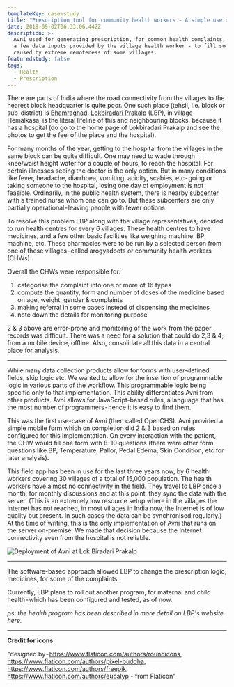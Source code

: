 ```yaml
---
templateKey: case-study
title: "Prescription tool for community health workers - A simple use of\_Avni"
date: 2019-09-02T06:33:06.442Z
description: >-
  Avni used for generating prescription, for common health complaints, based on
  a few data inputs provided by the village health worker - to fill some gaps
  caused by extreme remoteness of some villages.
featuredstudy: false
tags:
  - Health
  - Prescription
---
```

There are parts of India where the road connectivity from the villages to the nearest block headquarter is quite poor. One such place (tehsil, i.e. block or sub-district) is <a href="https://www.mapsofindia.com/villages/maharashtra/gadchiroli/bhamragad/" target="_blank" rel="noopener noreferrer">Bhamraghad</a>. <a href="http://www.lokbiradariprakalp.org/" target="_blank" rel="noopener noreferrer">Lokbiradari Prakalp</a> (LBP), in village Hemalkasa, is the literal lifeline of this and neighbouring blocks, because it has a hospital (do go to the home page of Lokbiradari Prakalp and see the photos to get the feel of the place and the hospital).

For many months of the year, getting to the hospital from the villages in the same block can be quite difficult. One may need to wade through knee/waist height water for a couple of hours, to reach the hospital. For certain illnesses seeing the doctor is the only option. But in many conditions like fever, headache, diarrhoea, vomiting, acidity, scabies, etc - going or taking someone to the hospital, losing one day of employment is not feasible. Ordinarily, in the public health system, there is nearby <a href="http://nrhmmeghalaya.nic.in/sub-centres-scs" target="_blank" rel="noopener noreferrer">subcenter</a> with a trained nurse whom one can go to. But these subcenters are only partially operational - leaving people with fewer options.

To resolve this problem LBP along with the village representatives, decided to run health centres for every 6 villages. These health centres to have medicines, and a few other basic facilities like weighing machine, BP machine, etc. These pharmacies were to be run by a selected person from one of these villages - called arogyadoots or community health workers (CHWs).

Overall the CHWs were responsible for:

1. categorise the complaint into one or more of 16 types
2. compute the quantity, form and number of doses of the medicine based on age, weight, gender & complaints
3. making referral in some cases instead of dispensing the medicines
4. note down the details for monitoring purpose

2 & 3 above are error-prone and monitoring of the work from the paper records was difficult. There was a need for a solution that could do 2,3 & 4; from a mobile device, offline. Also, consolidate all this data in a central place for analysis.

- - -

While many data collection products allow for forms with user-defined fields, skip logic etc. We wanted to allow for the insertion of programmable logic in various parts of the workflow. This programmable logic being specific only to that implementation. This ability differentiates Avni from other products. Avni allows for JavaScript-based rules, a language that has the most number of programmers - hence it is easy to find them.

This was the first use-case of Avni (then called OpenCHS). Avni provided a simple mobile form which on completion did 2 & 3 based on rules configured for this implementation. On every interaction with the patient, the CHW would fill one form with 8–10 questions (there were other form questions like BP, Temperature, Pallor, Pedal Edema, Skin Condition, etc for later analysis).

This field app has been in use for the last three years now, by 6 health workers covering 30 villages of a total of 15,000 population. The health workers have almost no connectivity in the field. They travel to LBP once a month, for monthly discussions and at this point, they sync the data with the server. (This is an extremely low resource setup where in the villages the Internet has not reached, in most villages in India now, the Internet is of low quality but present. In such cases the data can be synchronised regularly.) At the time of writing, this is the only implementation of Avni that runs on the server on-premise. We made that decision because the Internet connectivity even from the hospital is not reliable.

![](/img/lbp-case-study-1-.png "Deployment of Avni at Lok Biradari Prakalp")

- - -

The software-based approach allowed LBP to change the prescription logic, medicines, for some of the complaints.

Currently, LBP plans to roll out another program, for maternal and child health - which has been configured and tested, as of now.

_ps: the health program has been described in more detail on LBP's website here._

- - -

**Credit for icons**

"designed by - https://www.flaticon.com/authors/roundicons, https://www.flaticon.com/authors/pixel-buddha, https://www.flaticon.com/authors/freepik, https://www.flaticon.com/authors/eucalyp - from Flaticon"

